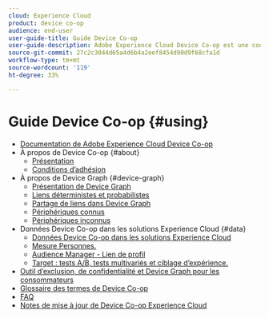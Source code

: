 ```yaml
---
cloud: Experience Cloud
product: device co-op
audience: end-user
user-guide-title: Guide Device Co-op
user-guide-description: Adobe Experience Cloud Device Co-op est une coopérative numérique au sein de laquelle les membres partagent des informations au sujet des liaisons de périphériques. Ces informations les aident à offrir à leurs clients des expériences utiles et cohérentes, quel que soit l’appareil utilisé.
source-git-commit: 27c2c3044d65a4d6b4a2eef8454d90d9f68cfa1d
workflow-type: tm+mt
source-wordcount: '119'
ht-degree: 33%

---
```



# Guide Device Co-op {#using}

+ [Documentation de Adobe Experience Cloud Device Co-op](home.md)
+ À propos de Device Co-op {#about}
   + [Présentation](about/overview.md)
   + [Conditions d’adhésion](about/requirements.md)
+ À propos de Device Graph {#device-graph}
   + [Présentation de Device Graph](processes/device-graph-overview.md)
   + [Liens déterministes et probabilistes](processes/links.md)
   + [Partage de liens dans Device Graph](processes/link-sharing.md)
   + [Périphériques connus](processes/known-device.md)
   + [Périphériques inconnus](processes/unknown-device.md)
+ Données Device Co-op dans les solutions Experience Cloud {#data}
   + [Données Device Co-op dans les solutions Experience Cloud](other-solutions/other-solutions.md)
   + [Mesure Personnes.](other-solutions/people.md)
   + [Audience Manager - Lien de profil](other-solutions/proflie-link.md)
   + [Target : tests A/B, tests multivariés et ciblage d’expérience.](other-solutions/target.md)
+ [Outil d’exclusion, de confidentialité et Device Graph pour les consommateurs](privacy.md)
+ [Glossaire des termes de Device Co-op](glossary.md)
+ [FAQ](faq.md)
+ [Notes de mise à jour de Device Co-op Experience Cloud](release-notes.md)

